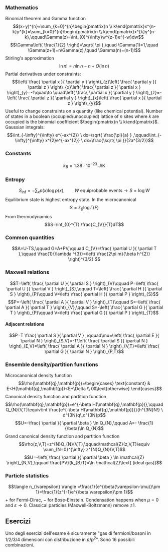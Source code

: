 ### Mathematics
Binomial theorem and Gamma function
$$(x+y)^{n}=\sum_{k=0}^{n}\begin{pmatrix}n \\ k\end{pmatrix}x^{n-k}y^{k}=\sum_{k=0}^{n}\begin{pmatrix}n \\ k\end{pmatrix}x^{k}y^{n-k},\qquad\Gamma(z)=\int_{0}^{\infty}w^{z-1}e^{-w}dw$$
$$\Gamma\left( \frac{1}{2} \right)=\sqrt{ \pi },\quad \Gamma(1)=1,\quad \Gamma(z+1)=n\Gamma(z),\quad \Gamma(n)=(n-1)!$$
Stirling's approximation
$$\ln n! =n\ln n-n+O(\ln n)$$
Partial derivatives under constraints:
$$\left( \frac{ \partial x }{ \partial y }  \right)_{z}\left( \frac{ \partial y }{ \partial z }  \right)_{x}\left( \frac{ \partial z }{ \partial x }  \right)_{y}=-1\quad\to \quad\left( \frac{ \partial x }{ \partial y }  \right)_{z}=-\left( \frac{ \partial z }{ \partial y }  \right)_{x}\left( \frac{ \partial x }{ \partial z }  \right)_{y}$$
Useful to change constraints on a quantity (like chemical potential). Number of states in a boolean (occupied/unoccupied) lattice of $n$ sites where $k$ are occupied is the binomial coefficient $\begin{pmatrix}n \\ k\end{pmatrix}$. Gaussian integrals:
$$\int_{-\infty}^{\infty} e^{-ax^{2}} \ dx=\sqrt{ \frac{\pi}{a} } ,\qquad\int_{-\infty}^{\infty} x^{2}e^{-ax^{2}} \ dx=\frac{\sqrt{ \pi }}{2a^{3/2}}$$
### Constants
$$k_{B}=1.38\cdot10^{-23}\text{ J/K}$$
### Entropy
$$S_\text{inf}=-\sum_{x}p(x)\log p(x),\qquad W\text{ equiprobable events} \to S=\log W$$
Equilibrium state is highest entropy state. In the microcanonical
$$S=k_{B}\log \Gamma(E)$$
From thermodynamics
$$S=\int_{0}^{T} \frac{C_{V}}{T}dT$$
### Common quantities
$$A=U-TS,\qquad G=A+PV,\qquad C_{V}=\frac{ \partial U }{ \partial T },\qquad \frac{1}{\lambda ^{3}}=\left( \frac{2\pi m}{\beta h^{2}} \right)^{3/2} $$
### Maxwell relations
$$T=\left( \frac{ \partial U }{ \partial S }  \right)_{V}\qquad P=\left( \frac{ \partial U }{ \partial V }  \right)_{S},\qquad T=\left( \frac{ \partial H }{ \partial S }  \right)_{P}\qquad V=\left( \frac{ \partial H }{ \partial P }  \right)_{S}$$
$$P=-\left( \frac{ \partial A }{ \partial V }  \right)_{T}\qquad S=-\left( \frac{ \partial A }{ \partial T }  \right)_{V},\qquad S=-\left( \frac{ \partial G }{ \partial T }  \right)_{P}\qquad V=\left( \frac{ \partial G }{ \partial P }  \right)_{T}$$
#### Adjacent relations
$$P=T \frac{ \partial S }{ \partial V } ,\qquad\mu=\left( \frac{ \partial E }{ \partial N }  \right)_{S,V}=-T\left( \frac{ \partial S }{ \partial N }  \right)_{E,V}=\left( \frac{ \partial A }{ \partial N }  \right)_{V,T}=\left( \frac{ \partial G }{ \partial N }  \right)_{P,T}$$
### Ensemble density/partition functions
Microcanonical density function
$$\rho(\mathbf{q},\mathbf{p})=\begin{cases}
\text{constant} & E<H(\mathbf{q},\mathbf{p})<E+\Delta \\
0&\text{otherwise}
\end{cases}$$
Canonical density function and partition function
$$\rho(\mathbf{q},\mathbf{p})=e^{-\beta H(\mathbf{q},\mathbf{p})},\qquad Q_{N}(V,T)\equiv\int \frac{e^{-\beta H(\mathbf{q},\mathbf{p})}}{h^{3N}N!} \ d^{3N}q\,d^{3N}p$$
$$U=-\frac{ \partial  }{ \partial \beta } \ln Q_{N},\qquad A=- \frac{1}{\beta}\ln Q_{N}$$
Grand canonical density function and partition function
$$\rho(z,V,T)=z^{N}Q_{N}(V,T),\qquad\mathcal{Z}(z,V,T)\equiv \sum_{N=0}^{\infty} z^{N}Q_{N}(V,T)$$
$$U=-\left( \frac{ \partial  }{ \partial \beta } \ln \mathcal{Z} \right)_{N,V},\qquad \frac{PV}{k_{B}T}=\ln \mathcal{Z}\text{ (ideal gas)}$$
### Particle statistics
$$\langle n_{\varepsilon} \rangle =\frac{1}{e^{\beta(\varepsilon-\mu)}\pm 1}=\frac{1}{z^{-1}e^{\beta \varepsilon}\pm 1}$$
$+$ for Fermi-Dirac, $-$ for Bose-Einstein. Condensation happens when $\mu= 0$ and $\varepsilon\to 0$. Classical particles (Maxwell-Boltzmann) remove $\pm 1$.
## Esercizi
Uno degli esercizi dell'esame è sicuramente "gas di fermioni/bosoni in 1/2/3/4 dimensioni con distribuzione in $p$/$p^{2}$". Sono 16 possibili combinazioni.